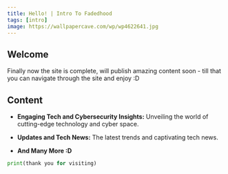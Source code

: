 ```yaml
---
title: Hello! | Intro To Fadedhood
tags: [intro]
image: https://wallpapercave.com/wp/wp4622641.jpg
---
```


## Welcome

Finally now the site is complete, will publish amazing content soon - till that you can navigate through the site and enjoy :D

## Content
* **Engaging Tech and Cybersecurity Insights:** Unveiling the world of cutting-edge technology and cyber space.

* **Updates and Tech News:** The latest trends and captivating tech news.

* **And Many More :D** 


```python
print(thank you for visiting)
```

